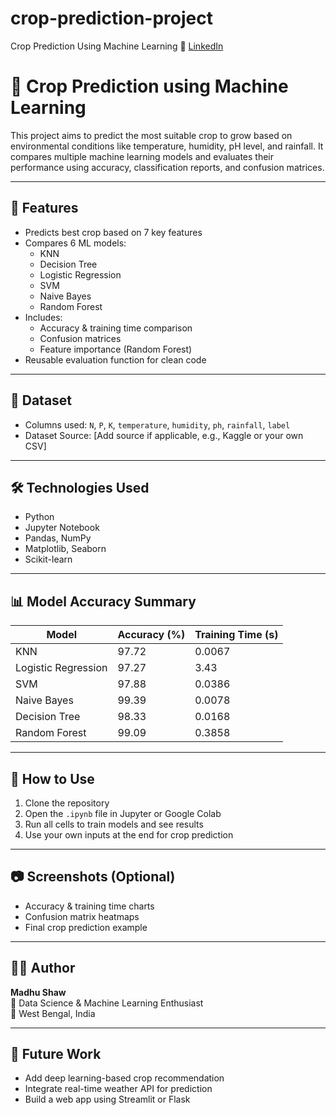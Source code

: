 # crop-prediction-project
Crop Prediction Using Machine Learning
🔗 [LinkedIn](https://www.linkedin.com/in/madhushaw)


# 🌾 Crop Prediction using Machine Learning

This project aims to predict the most suitable crop to grow based on environmental conditions like temperature, humidity, pH level, and rainfall. It compares multiple machine learning models and evaluates their performance using accuracy, classification reports, and confusion matrices.

---

## 📌 Features

- Predicts best crop based on 7 key features
- Compares 6 ML models:
  - KNN
  - Decision Tree
  - Logistic Regression
  - SVM
  - Naive Bayes
  - Random Forest
- Includes:
  - Accuracy & training time comparison
  - Confusion matrices
  - Feature importance (Random Forest)
- Reusable evaluation function for clean code

---

## 📂 Dataset

- Columns used: `N`, `P`, `K`, `temperature`, `humidity`, `ph`, `rainfall`, `label`
- Dataset Source: [Add source if applicable, e.g., Kaggle or your own CSV]

---

## 🛠️ Technologies Used

- Python
- Jupyter Notebook
- Pandas, NumPy
- Matplotlib, Seaborn
- Scikit-learn

---

## 📊 Model Accuracy Summary

| Model               | Accuracy (%) | Training Time (s) |
|---------------------|--------------|-------------------|
| KNN                 | 97.72        | 0.0067            |
| Logistic Regression | 97.27        | 3.43              |
| SVM                 | 97.88        | 0.0386            |
| Naive Bayes         | 99.39        | 0.0078            |
| Decision Tree       | 98.33        | 0.0168            |
| Random Forest       | 99.09        | 0.3858            |

---

## 📌 How to Use

1. Clone the repository  
2. Open the `.ipynb` file in Jupyter or Google Colab  
3. Run all cells to train models and see results  
4. Use your own inputs at the end for crop prediction

---

## 📷 Screenshots (Optional)

- Accuracy & training time charts  
- Confusion matrix heatmaps  
- Final crop prediction example

---

## 🙋‍♀️ Author

**Madhu Shaw**  
💼 Data Science & Machine Learning Enthusiast  
📍 West Bengal, India

---

## 🌟 Future Work

- Add deep learning-based crop recommendation  
- Integrate real-time weather API for prediction  
- Build a web app using Streamlit or Flask

